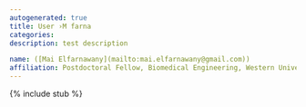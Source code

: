 ```yaml
---
autogenerated: true
title: User ›M farna
categories: 
description: test description

name: ([Mai Elfarnawany](mailto:mai.elfarnawany@gmail.com))
affiliation: Postdoctoral Fellow, Biomedical Engineering, Western University, Canada
---
```

{% include stub %}

